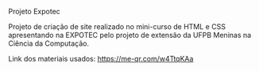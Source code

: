 Projeto Expotec

Projeto de criação de site realizado no mini-curso de HTML e CSS apresentando na EXPOTEC pelo projeto de extensão da UFPB Meninas na Ciência da Computação.

Link dos materiais usados: https://me-qr.com/w4TtqKAa

